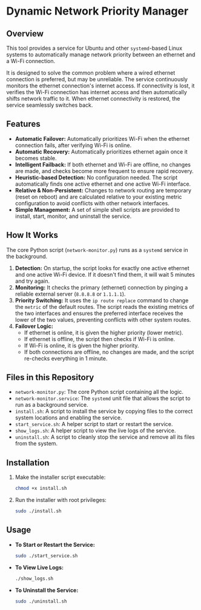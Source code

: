 # Dynamic Network Priority Manager

## Overview

This tool provides a service for Ubuntu and other `systemd`-based Linux systems to automatically manage network priority between an ethernet and a Wi-Fi connection.

It is designed to solve the common problem where a wired ethernet connection is preferred, but may be unreliable. The service continuously monitors the ethernet connection's internet access. If connectivity is lost, it verifies the Wi-Fi connection has internet access and then automatically shifts network traffic to it. When ethernet connectivity is restored, the service seamlessly switches back.

## Features

- **Automatic Failover:** Automatically prioritizes Wi-Fi when the ethernet connection fails, after verifying Wi-Fi is online.
- **Automatic Recovery:** Automatically prioritizes ethernet again once it becomes stable.
- **Intelligent Failback:** If both ethernet and Wi-Fi are offline, no changes are made, and checks become more frequent to ensure rapid recovery.
- **Heuristic-based Detection:** No configuration needed. The script automatically finds one active ethernet and one active Wi-Fi interface.
- **Relative & Non-Persistent:** Changes to network routing are temporary (reset on reboot) and are calculated relative to your existing metric configuration to avoid conflicts with other network interfaces.
- **Simple Management:** A set of simple shell scripts are provided to install, start, monitor, and uninstall the service.

## How It Works

The core Python script (`network-monitor.py`) runs as a `systemd` service in the background.

1.  **Detection:** On startup, the script looks for exactly one active ethernet and one active Wi-Fi device. If it doesn't find them, it will wait 5 minutes and try again.
2.  **Monitoring:** It checks the primary (ethernet) connection by pinging a reliable external server (`8.8.8.8` or `1.1.1.1`).
3.  **Priority Switching:** It uses the `ip route replace` command to change the `metric` of the default routes. The script reads the existing metrics of the two interfaces and ensures the preferred interface receives the lower of the two values, preventing conflicts with other system routes.
4.  **Failover Logic:**
    - If ethernet is online, it is given the higher priority (lower metric).
    - If ethernet is offline, the script then checks if Wi-Fi is online.
    - If Wi-Fi is online, it is given the higher priority.
    - If both connections are offline, no changes are made, and the script re-checks everything in 1 minute.

## Files in this Repository

- `network-monitor.py`: The core Python script containing all the logic.
- `network-monitor.service`: The `systemd` unit file that allows the script to run as a background service.
- `install.sh`: A script to install the service by copying files to the correct system locations and enabling the service.
- `start_service.sh`: A helper script to start or restart the service.
- `show_logs.sh`: A helper script to view the live logs of the service.
- `uninstall.sh`: A script to cleanly stop the service and remove all its files from the system.

## Installation

1.  Make the installer script executable:
    ```bash
    chmod +x install.sh
    ```
2.  Run the installer with root privileges:
    ```bash
    sudo ./install.sh
    ```

## Usage

-   **To Start or Restart the Service:**
    ```bash
    sudo ./start_service.sh
    ```

-   **To View Live Logs:**
    ```bash
    ./show_logs.sh
    ```

-   **To Uninstall the Service:**
    ```bash
    sudo ./uninstall.sh
    ```